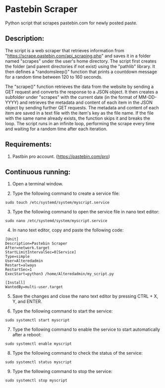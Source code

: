 # Pastebin Scraper

 Python script that scrapes pastebin.com for newly posted paste.

## Description:

The script is a web scraper that retrieves information from "https://scrape.pastebin.com/api_scraping.php" and saves it in a folder named "scrapes" 
under the user's home directory. The script first creates the folder (and parent directories if not exist) using the "pathlib" library. 
It then defines a "randomsleep()" function that prints a countdown message for a random time between 120 to 160 seconds.

The "scrape()" function retrieves the data from the website by sending a GET request and converts the response to a JSON object. 
It then creates a subfolder under "scrapes" with the current date (in the format of MM-DD-YYYY) and retrieves the metadata and content of each item 
in the JSON object by sending further GET requests. The metadata and content of each item are saved in a text file with the item's key as the file name. 
If the file with the same name already exists, the function skips it and breaks the loop. The script runs in an infinite loop, performing the scrape 
every time and waiting for a random time after each iteration.

## Requirements:

1. Pastbin pro account. (https://pastebin.com/pro)

## Continuous running:

1. Open a terminal window.

2. Type the following command to create a service file:

```
sudo touch /etc/systemd/system/myscript.service
```

3. Type the following command to open the service file in nano text editor:

```
sudo nano /etc/systemd/system/myscript.service
```

4. In nano text editor, copy and paste the following code:

```
[Unit]
Description=Pastebin Scraper
After=network.target
StartLimitIntervalSec=0[Service]
Type=simple
User=Alteredadmin
Restart=always
RestartSec=1
ExecStart=python3 /home/Alteredadmin/my_script.py

[Install]
WantedBy=multi-user.target

```

5. Save the changes and close the nano text editor by pressing CTRL + X, Y, and ENTER.

6. Type the following command to start the service:


```
sudo systemctl start myscript
```

7. Type the following command to enable the service to start automatically after a reboot:


```
sudo systemctl enable myscript

```

8. Type the following command to check the status of the service:

```
sudo systemctl status myscript

```
9. Type the following command to stop the service:

```
sudo systemctl stop myscript
```